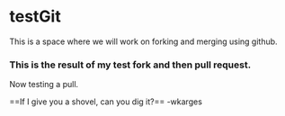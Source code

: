 # testGit
This is a space where we will work on forking and merging using github.

### This is the result of my test fork and then pull request.
Now testing a pull.

==If I give you a shovel, can you dig it?== -wkarges